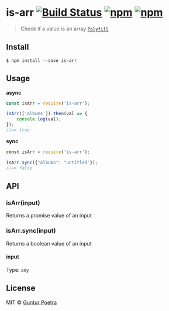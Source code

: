 # is-arr [![Build Status](https://travis-ci.org/iguntur/is-arr.svg?branch=master)](https://travis-ci.org/iguntur/is-arr) [![npm](https://img.shields.io/npm/v/is-arr.svg?style=flat-square)](https://npmjs.com/package/is-arr) [![npm](https://img.shields.io/npm/l/is-arr.svg?style=flat-square)](#)

> Check if a value is an array [`Polyfill`](https://developer.mozilla.org/en-US/docs/Web/JavaScript/Reference/Global_Objects/Array/isArray#Polyfill)

## Install

```
$ npm install --save is-arr
```


## Usage

**async**

```js
const isArr = require('is-arr');

isArr(['albums']).then(val => {
    console.log(val);
});
//=> true
```

**sync**

```js
const isArr = require('is-arr');

isArr.sync({"albums": "untitled"});
//=> false
```


## API

### isArr(input)

Returns a promise value of an input

### isArr.sync(input)

Returns a boolean value of an input

#### input

Type: `any`


## License

MIT © [Guntur Poetra](http://guntur.starmediateknik.com)
